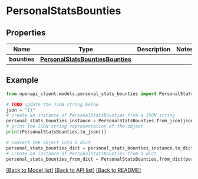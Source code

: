 # PersonalStatsBounties


## Properties

Name | Type | Description | Notes
------------ | ------------- | ------------- | -------------
**bounties** | [**PersonalStatsBountiesBounties**](PersonalStatsBountiesBounties.md) |  | 

## Example

```python
from openapi_client.models.personal_stats_bounties import PersonalStatsBounties

# TODO update the JSON string below
json = "{}"
# create an instance of PersonalStatsBounties from a JSON string
personal_stats_bounties_instance = PersonalStatsBounties.from_json(json)
# print the JSON string representation of the object
print(PersonalStatsBounties.to_json())

# convert the object into a dict
personal_stats_bounties_dict = personal_stats_bounties_instance.to_dict()
# create an instance of PersonalStatsBounties from a dict
personal_stats_bounties_from_dict = PersonalStatsBounties.from_dict(personal_stats_bounties_dict)
```
[[Back to Model list]](../README.md#documentation-for-models) [[Back to API list]](../README.md#documentation-for-api-endpoints) [[Back to README]](../README.md)


